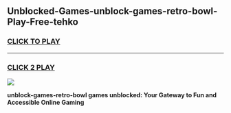 
## Unblocked-Games-unblock-games-retro-bowl-Play-Free-tehko
<h3>
<a href="https://premium76.site?title=unblock-games-retro-bowl&ref=20M">CLICK TO PLAY</a></h3>
<hr>

<h3>
<a href="https://premium76.site?title=unblock-games-retro-bowl&ref=20M">CLICK 2 PLAY</a>
  
</h3>

<a href="https://premium76.site?title=unblock-games-retro-bowl&ref=19M"><img src="https://clearcache.store/games.png"></a>


**unblock-games-retro-bowl games unblocked: Your Gateway to Fun and Accessible Online Gaming**
